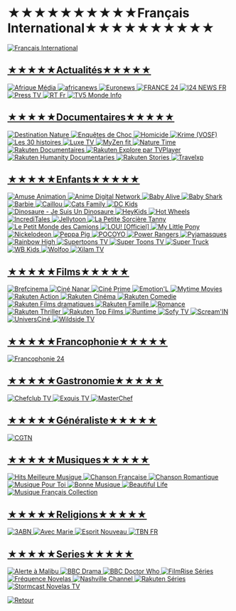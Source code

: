 #                                           ★★★★★★★★★★Français International★★★★★★★★★★



<a href="https://github.com/Sphinxroot/Test-TV/blob/main/FrancaisINT.md"><img src="https://i.imgur.com/Fs4XCXE.png" title="Francais International">


## ★★★★★Actualités★★★★★
<a href="https://www.youtube.com/channel/UCOBMhI7TtRLTAGpcTjNvYCw/live"><img src="https://i.imgur.com/k4HxV8K.jpg" title="Afrique Média">
<a href="https://www.youtube.com/channel/UC25EuGAePOPvPrUA5cmu3dQ/live"><img src="https://i.imgur.com/39epJJa.jpg" title="africanews">
<a href="https://rplayer.surge.sh/?url=https://rakuten-euronews-2-fr.samsung.wurl.tv/playlist.m3u8"><img src="https://i.imgur.com/8HTaLIl.png" title="Euronews">
<a href="https://www.youtube.com/channel/UCCCPCZNChQdGa9EkATeye4g/live"><img src="https://i.imgur.com/EALLNvz.jpg" title="FRANCE 24">
<a href="https://rplayer.surge.sh/?url=https://bcovlive-a.akamaihd.net/cc8266d36bb5469b8b4a3097497e06e6/eu-central-1/5377161796001/playlist-all.m3u8"><img src="https://i.imgur.com/escq4mr.png" title="I24 NEWS FR">
<a href="https://rplayer.surge.sh/?url=https://live1.presstv.ir/live/presstvfr/index.m3u8"><img src="https://i.imgur.com/bpYYOoM.png" title="Press TV">
<a href="https://rplayer.surge.sh/?url=https://rt-fra.rttv.com/dvr/rtfrance/playlist.m3u8"><img src="https://i.imgur.com/KepSnDd.png" title="RT Fr">
<a href="https://rplayer.surge.sh/?url=https://ott.tv5monde.com/Content/HLS/Live/channel(info)/variant.m3u8"><img src="https://i.imgur.com/mkbFaoi.png" title="TV5 Monde Info">


## ★★★★★Documentaires★★★★★
<a href="https://rplayer.surge.sh/?url=https://d2lkb3wuytha2.cloudfront.net/v1/master/3722c60a815c199d9c0ef36c5b73da68a62b09d1/cc-1sf8g3d5udmzh-ssai-prd/master.m3u8"><img src="https://i.imgur.com/V9f49qQ.png" title="Destination Nature">
<a href="https://rplayer.surge.sh/?url=https://cdn-uw2-prod.tsv2.amagi.tv/linear/amg01796-fastmediabackbo-enquetesdechoc-samsungfr/playlist.m3u8"><img src="https://i.imgur.com/sKqvqaU.png" title="Enquêtes de Choc">
<a href="https://rplayer.surge.sh/?url=https://cdn-uw2-prod.tsv2.amagi.tv/linear/amg01796-fastmediabackbo-homicide-samsungfr/playlist.m3u8"><img src="https://i.imgur.com/3vQN8uR.png" title="Homicide">
<a href="https://rplayer.surge.sh/?url=https://alchimie-krime-rakuten.amagi.tv/playlist.m3u8"><img src="https://i.imgur.com/mYI1QPN.png" title="Krime (VOSF)">
<a href="https://rplayer.surge.sh/?url=https://dwjdtnjykswi0.cloudfront.net/v1/master/3722c60a815c199d9c0ef36c5b73da68a62b09d1/cc-5htv1a3evaj03-ssai-prd/master.m3u8"><img src="https://i.imgur.com/glF3V3G.png" title="Les 30 histoires">
<a href="https://rplayer.surge.sh/?url=https://alchimie-luxe-fr-rakuten.amagi.tv/playlist.m3u8"><img src="https://i.imgur.com/pIhu7n5.png" title="Luxe TV">
<a href="https://rplayer.surge.sh/?url=https://amg01255-secomcofites-my-myzen-samsungfr-samsungfr-36vwz.amagi.tv/playlist/amg01255-secomcofites-my-myzen-samsungfr-samsungfr/playlist.m3u8"><img src="https://i.imgur.com/FG1NdK7.png" title="MyZen fit">
<a href="https://rplayer.surge.sh/?url=https://cdn-uw2-prod.tsv2.amagi.tv/linear/amg00090-blueantmedia-naturetime-samsungfr/playlist.m3u8"><img src="https://i.imgur.com/ArVLApG.png" title="Nature Time">
<a href="https://rplayer.surge.sh/?url=https://rakuten-documentaries-7-fr.lg.wurl.tv/playlist.m3u8"><img src="https://i.imgur.com/FdtfM5U.png" title="Rakuten Documentaires">
<a href="https://rplayer.surge.sh/?url=https://alchimie-explorebytvplayer-fr-rakuten.amagi.tv/playlist.m3u8"><img src="https://i.imgur.com/rAj7U37.png" title="Rakuten Explore par TVPlayer">
<a href="https://rplayer.surge.sh/?url=https://alchimie-humanity-documentaries-fr-rakuten.amagi.tv/playlist.m3u8"><img src="https://i.imgur.com/XaEamx8.png" title="Rakuten Humanity Documentaries">
<a href="https://rplayer.surge.sh/?url=https://rakuten-spotlight-7-eu.rakuten.wurl.tv/playlist.m3u8"><img src="https://i.imgur.com/GlVriOW.png" title="Rakuten Stories">
<a href="https://rplayer.surge.sh/?url=https://0b0a5371d15f48128cf69b029230eac6.mediatailor.us-east-1.amazonaws.com/v1/master/04fd913bb278d8775298c26fdca9d9841f37601f/Samsung-fr_TravelXP/playlist.m3u8"><img src="https://i.imgur.com/ZwsG58I.png" title="Travelxp">


## ★★★★★Enfants★★★★★
<a href="https://rplayer.surge.sh/?url=https://amuse-amuseanimation-2-fr.samsung.wurl.tv/playlist.m3u8"><img src="https://i.imgur.com/ufi7ZRY.png" title="Amuse Animation">
<a href="https://rplayer.surge.sh/?url=https://amg00762-adn-adn-rakuten-jnwoo.amagi.tv/hls/amagi_hls_data_rakutenAA-adn-rakuten/CDN/master.m3u8"><img src="https://i.imgur.com/q37hMMZ.jpg" title="Anime Digital Network">
<a href="https://www.youtube.com/channel/UCj_YP8My20fYnXbe8B0ziUA/live"><img src="https://i.imgur.com/bkbX4CL.jpg" title="Baby Alive">
<a href="https://www.youtube.com/channel/UCtncBbJxPQeqOgCl-U3UU3w/live"><img src="https://i.imgur.com/7imYMfc.jpg" title="Baby Shark">
<a href="https://www.youtube.com/channel/UCgMuh0GiItMVbIA8Qb4WAUA/live"><img src="https://i.imgur.com/aMocfDP.jpg" title="Barbie">
<a href="https://rplayer.surge.sh/?url=https://dhx-caillou-2-fr.samsung.wurl.tv/playlist.m3u8"><img src="https://i.imgur.com/hjEGdVm.png" title="Caillou">
<a href="https://www.youtube.com/channel/UCil6uAMf2IXD1SkiwZq3xhw/live"><img src="https://i.imgur.com/dP23Wmh.jpg" title="Cats Family">
<a href="https://www.youtube.com/channel/UCuju5K7RVyqTZ0xVPbb3Zvg/live"><img src="https://i.imgur.com/ab0axN6.jpg" title="DC Kids">
<a href="https://www.youtube.com/channel/UCProOppuazb9J-GhH0t7dEA/live"><img src="https://i.imgur.com/2Pp87iZ.jpg" title="Dinosaure - Je Suis Un Dinosaure">
<a href="https://www.youtube.com/channel/UCl0KdGiwyqLJCdu5XMIz_TQ/live"><img src="https://i.imgur.com/Oxr8Ws9.jpg" title="HeyKids">
<a href="https://www.youtube.com/channel/UC-hyDfujz0SIpqsQIoaGueA/live"><img src="https://i.imgur.com/hv5Br1S.jpg" title="Hot Wheels">
<a href="https://www.youtube.com/channel/UCgRU1S0M_TbYe0G0O1s4mqg/live"><img src="https://i.imgur.com/noWRxnm.jpg" title="IncrediTales">
<a href="https://rplayer.surge.sh/?url=https://detxaqhrw2ib7.cloudfront.net/mtd/jt/mtd_jt_720p_high.m3u8"><img src="https://i.imgur.com/BwfoKbd.png" title="Jellytoon">
<a href="https://www.youtube.com/channel/UC1VGGT9RfunvCdvZf_gqVBg/live"><img src="https://i.imgur.com/FPg5toi.jpg" title="La Petite Sorcière Tanny">
<a href="https://www.youtube.com/channel/UCrMm0SXMYBDNElOUC6Dox8w/live"><img src="https://i.imgur.com/0hJPZI0.jpg" title="Le Petit Monde des Camions">
<a href="https://www.youtube.com/channel/UCvYqgo9dGBPVvaa4paVIhwQ/live"><img src="https://i.imgur.com/boSoaul.jpg" title="LOU! [Officiel]">
<a href="https://www.youtube.com/channel/UCDCcr_N3OsqbH7FItELttvw/live"><img src="https://i.imgur.com/d7z4b2E.jpg" title="My Little Pony">
<a href="https://www.youtube.com/channel/UCeGvSi1Tb8OV78ue3_tux1A/live"><img src="https://i.imgur.com/Wh3Euf7.jpg" title="Nickelodeon">
<a href="https://www.youtube.com/channel/UCXptamDYEVcU4JCio30hYTw/live"><img src="https://i.imgur.com/9Q5Mk3o.jpg" title="Peppa Pig">
<a href="https://www.youtube.com/channel/UC0pHdbHRCREJJQhGSUDH61g/live"><img src="https://i.imgur.com/SrrKssg.jpg" title="POCOYO">
<a href="https://www.youtube.com/channel/UCnWWi51HAmGJEyoPNynPVvA/live"><img src="https://i.imgur.com/79if4Hx.jpg" title="Power Rangers">
<a href="https://www.youtube.com/channel/UCmwN7oJTsAeiPPcV4FF8HRw/live"><img src="https://i.imgur.com/O1wFVBp.jpg" title="Pyjamasques">
<a href="https://www.youtube.com/channel/UCZwcHzzoG9onLBp_JPdg6SQ/live"><img src="https://i.imgur.com/T7ILRBd.jpg" title="Rainbow High">
<a href="https://rplayer.surge.sh/?url=https://kedoo-supertoonstv-3-fr.samsung.wurl.tv/playlist.m3u8"><img src="https://i.imgur.com/zO7rJRT.png" title="Supertoons TV">
<a href="https://www.youtube.com/channel/UCE6LObtIIyUymAejzHJ73GA/live"><img src="https://i.imgur.com/ffet7QC.jpg" title="Super Toons TV">
<a href="https://www.youtube.com/channel/UC4u2o6tyE4vTrErXY9AN6Rw/live"><img src="https://i.imgur.com/1QCjJMI.jpg" title="Super Truck">
<a href="https://www.youtube.com/channel/UCqvIdlrnd4DCcqp2DZwaZYw/live"><img src="https://i.imgur.com/qOubhdZ.jpg" title="WB Kids">
<a href="https://www.youtube.com/channel/UCbuRWB4dTQEq0-twqx6k9bg/live"><img src="https://i.imgur.com/ZnXCSP9.jpg" title="Wolfoo">
<a href="https://rplayer.surge.sh/?url=https://xilam-animation-1-fr.samsung.wurl.tv/playlist.m3u8"><img src="https://i.imgur.com/BLm809W.png" title="Xilam TV">


## ★★★★★Films★★★★★
<a href="https://rplayer.surge.sh/?url=https://c3776ebb1c7742cb9c0191b41b8b2432.mediatailor.us-east-1.amazonaws.com/v1/master/04fd913bb278d8775298c26fdca9d9841f37601f/Samsung-fr_Brefcinema/playlist.m3u8"><img src="https://i.imgur.com/kEIpv2j.png" title="Brefcinema">
<a href="https://rplayer.surge.sh/?url=https://amg01412-xiaomiasia-cinenanar-xiaomi-6715q.amagi.tv/playlist/amg01412-xiaomiasia-cinenanar-xiaomi/playlist.m3u8"><img src="https://i.imgur.com/NU8bk7n.jpg" title="Ciné Nanar">
<a href="https://rplayer.surge.sh/?url=https://d5rskh55dewj4.cloudfront.net/v1/master/3722c60a815c199d9c0ef36c5b73da68a62b09d1/cc-rdfutp26xapou-ssai-prd/master.m3u8"><img src="https://i.imgur.com/fdVbGgS.png" title="Ciné Prime">
<a href="https://rplayer.surge.sh/?url=https://diqx5lyj19frh.cloudfront.net/v1/master/3722c60a815c199d9c0ef36c5b73da68a62b09d1/Emotionelle-FR-prod/master.m3u8"><img src="https://i.imgur.com/iJILk5o.png" title="Emotion'L">
<a href="https://rplayer.surge.sh/?url=https://cdn-uw2-prod.tsv2.amagi.tv/linear/amg00500-studiocitypictu-mytimefr-xiaomi/playlist.m3u8"><img src="https://i.imgur.com/YoI2vMO.png" title="Mytime Movies">
<a href="https://rplayer.surge.sh/?url=https://rakuten-actionmovies-7-eu.rakuten.wurl.tv/playlist.m3u8"><img src="https://i.imgur.com/TA2E9A0.png" title="Rakuten Action">
<a href="https://rplayer.surge.sh/?url=https://rakuten-films-francais-1-eu.rakuten.wurl.tv/playlist.m3u8"><img src="https://i.imgur.com/DyVaNEf.png" title="Rakuten Cinéma">
<a href="https://rplayer.surge.sh/?url=https://rakuten-comedymovies-7-eu.rakuten.wurl.tv/playlist.m3u8"><img src="https://i.imgur.com/ImEyLN1.png" title="Rakuten Comedie">
<a href="https://rplayer.surge.sh/?url=https://5b31b343db684f2d897b12cc1793defb.mediatailor.us-east-1.amazonaws.com/v1/master/44f73ba4d03e9607dcd9bebdcb8494d86964f1d8/Samsung-fr_RakutenTVShows/playlist.m3u8"><img src="https://i.imgur.com/yyxQOJf.png" title="Rakuten Films dramatiques">
<a href="https://rplayer.surge.sh/?url=https://rakuten-family-7-eu.rakuten.wurl.tv/playlist.m3u8"><img src="https://i.imgur.com/yxxyxqC.png" title="Rakuten Famille">
<a href="https://rplayer.surge.sh/?url=https://rakuten-romance-7-eu.rakuten.wurl.tv/playlist.m3u8"><img src="https://i.imgur.com/ff9hXqd.png" title="Romance">
<a href="https://rplayer.surge.sh/?url=https://rakuten-thriller-7-eu.rakuten.wurl.tv/playlist.m3u8"><img src="https://i.imgur.com/e9fkbwD.png" title="Rakuten Thriller">
<a href="https://rplayer.surge.sh/?url=https://rakuten-topfree-7-eu.rakuten.wurl.tv/playlist.m3u8"><img src="https://i.imgur.com/HYsoVoS.png" title="Rakuten Top Films">
<a href="https://rplayer.surge.sh/?url=https://d2fih5ugbu4v3d.cloudfront.net/v1/master/3722c60a815c199d9c0ef36c5b73da68a62b09d1/cc-adwf5iz2j8r09-prod/run/rt_fr/rt_fr.m3u8"><img src="https://i.imgur.com/xL10sq3.png" title="Runtime">
<a href="https://rplayer.surge.sh/?url=https://samsunguk-sofytv-samsung-fr-riju6.amagi.tv/playlist/samsunguk-sofytv-samsung-fr/playlist.m3u8"><img src="https://i.imgur.com/TqDBslp.png" title="Sofy TV">
<a href="https://rplayer.surge.sh/?url=https://d1jpd8j6nh8nwm.cloudfront.net/v1/master/3722c60a815c199d9c0ef36c5b73da68a62b09d1/cc-uuryop9dra2jr-prod/screamin/master.m3u8"><img src="https://i.imgur.com/NoSbmJX.png" title="Scream'IN">
<a href="https://rplayer.surge.sh/?url=https://amg01259-lemeilleurducin-universcine-rakuten-bifrz.amagi.tv/hls/amagi_hls_data_rakutenAA-universcine-rakuten/CDN/master.m3u8"><img src="https://i.imgur.com/GheW23Y.png" title="UniversCiné">
<a href="https://rplayer.surge.sh/?url=https://versatile-wildsidetv-1-fr.samsung.wurl.tv/playlist.m3u8"><img src="https://i.imgur.com/JALDbML.png" title="Wildside TV">


## ★★★★★Francophonie★★★★★
<a href="https://rplayer.surge.sh/?url=https://5421175365ea3.streamlock.net/live/smil:switch.smil/playlist.m3u8"><img src="https://i.imgur.com/5aKGsQW.png" title="Francophonie 24">


## ★★★★★Gastronomie★★★★★
<a href="https://rplayer.surge.sh/?url=https://d19umdgd0zr2ln.cloudfront.net/v1/master/3722c60a815c199d9c0ef36c5b73da68a62b09d1/Chefclub-FR-prod/chc/ch/ch.m3u8"><img src="https://i.imgur.com/xLmlDMf.png" title="Chefclub TV">
<a href="https://rplayer.surge.sh/?url=https://alchimie-ateliersdeschefs-rakuten.amagi.tv/playlist.m3u8"><img src="https://i.imgur.com/vwSgNN3.png" title="Exquis TV">
<a href="https://rplayer.surge.sh/?url=https://d3ogvsjhr301yh.cloudfront.net/v1/master/3722c60a815c199d9c0ef36c5b73da68a62b09d1/cc-ecfucb9qnj105-ssai-prd/master.m3u8"><img src="https://i.imgur.com/GERY1jh.png" title="MasterChef">


## ★★★★★Généraliste★★★★★
<a href="https://www.youtube.com/channel/UCcfLuU0NFT0ZRoQy4jk6GdA/live"><img src="https://i.imgur.com/kJnRipY.jpg" title="CGTN">


## ★★★★★Musiques★★★★★
<a href="https://www.youtube.com/channel/UCY-6VlZZcG4zDuWcRZHMlGQ"><img src="https://i.imgur.com/i2YnuPd.jpg" title="Hits Meilleure Musique">
<a href="https://www.youtube.com/@chansonfrancaise68/streams"><img src="https://i.imgur.com/gdnS82c.jpg" title="Chanson Francaise">
<a href="https://www.youtube.com/channel/UCnCHLdBj0Fmue--3wm7WuRA"><img src="https://i.imgur.com/tZZqsq6.jpg" title="Chanson Romantique">
<a href="https://www.youtube.com/channel/UCwIJCWVmNiCrAXv_FoDhRYQ"><img src="https://i.imgur.com/m85b1se.jpg" title="Musique Pour Toi">
<a href="https://www.youtube.com/channel/UC130DhdNr4y8-iZHjbNC8_A"><img src="https://i.imgur.com/NNASUFZ.jpg" title="Bonne Musique">
<a href="https://www.youtube.com/channel/UCq2LX-_oZOTQkdKF-KQP3vw"><img src="https://i.imgur.com/3CRfIFE.jpg" title="Beautiful Life">
<a href="https://www.youtube.com/channel/UCLeKU6nSrRaOifDwCKUsECg"><img src="https://i.imgur.com/5lEjwtq.jpg" title="Musique Français Collection">


## ★★★★★Religions★★★★★
<a href="https://www.youtube.com/channel/UCMgaz88skVo7HF6ZWlioetw/live"><img src="https://i.imgur.com/mnIWKIY.jpg" title="3ABN">
<a href="https://www.youtube.com/@AvecMarie/streams"><img src="https://i.imgur.com/P9gx27o.jpg" title="Avec Marie">
<a href="https://www.youtube.com/@EspritNouveau/streams"><img src="https://i.imgur.com/1smNeMs.jpg" title="Esprit Nouveau">
<a href="https://www.youtube.com/channel/UCCab9t43yIzIgdAM9FWpdRw/live"><img src="https://i.imgur.com/XTm0TiI.jpg" title="TBN FR">


## ★★★★★Series★★★★★
<a href="https://rplayer.surge.sh/?url=https://d3vzuavp63wsij.cloudfront.net/v1/master/3722c60a815c199d9c0ef36c5b73da68a62b09d1/cc-8bd7v2jj2xsgr-ssai-prd/master.m3u8"><img src="https://i.imgur.com/NJDP2wZ.png" title="Alerte à Malibu">
<a href="https://rplayer.surge.sh/?url=https://bbceu-bbcdrama-1-fr.samsung.wurl.tv/playlist.m3u8"><img src="https://i.imgur.com/KHAWNBH.png" title="BBC Drama">
<a href="https://rplayer.surge.sh/?url=https://bbceu-doctorwho-3-fr.samsung.wurl.tv/playlist.m3u8"><img src="https://i.imgur.com/nxsVHny.png" title="BBC Doctor Who">
<a href="https://rplayer.surge.sh/?url=https://d39g1vxj2ef6in.cloudfront.net/v1/master/3fec3e5cac39a52b2132f9c66c83dae043dc17d4/prod-rakuten-stitched/channel-hls/v2/77dc314fd75541ff/9991729/master.m3u8?ads.xumo_channelId=9991729"><img src="https://i.imgur.com/UPmgHXB.png" title="FilmRise Séries">
<a href="https://rplayer.surge.sh/?url=https://dlfgnu48pa2lo.cloudfront.net/v1/master/3722c60a815c199d9c0ef36c5b73da68a62b09d1/cc-4do8qdzsxt6b6-prod/frequencenovelas/master.m3u8
"><img src="https://i.imgur.com/WQ2deMs.png" title="Fréquence Novelas">
<a href="https://rplayer.surge.sh/?url=https://cdn-uw2-prod.tsv2.amagi.tv/linear/amg00353-lionsgatestudio-nashvillefrance-samsungfr/playlist.m3u8"><img src="https://i.imgur.com/Lr0EVJo.png" title="Nashville Channel">
<a href="https://rplayer.surge.sh/?url=https://rakuten-tvshows-7-eu.rakuten.wurl.tv/playlist.m3u8"><img src="https://i.imgur.com/s1hqfCn.png" title="Rakuten Séries">
<a href="https://rplayer.surge.sh/?url=https://stormcast-telenovelatv-1-fr.samsung.wurl.tv/playlist.m3u8"><img src="https://i.imgur.com/CzhRdYu.png" title="Stormcast Novelas TV">


<a href="https://github.com/Sphinxroot/Tele-Franco-Direct-/blob/main/README.md"><img src="https://i.imgur.com/sVksJ9S.png" title="Retour">

